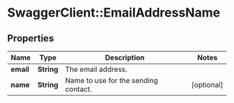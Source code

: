 # SwaggerClient::EmailAddressName

## Properties
Name | Type | Description | Notes
------------ | ------------- | ------------- | -------------
**email** | **String** | The email address. | 
**name** | **String** | Name to use for the sending contact. | [optional] 

